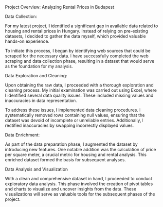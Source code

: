 Project Overview: Analyzing Rental Prices in Budapest

Data Collection:

For my latest project, I identified a significant gap in available data related to housing and rental prices in Hungary. Instead of relying on pre-existing datasets, I decided to gather the data myself, which provided valuable hands-on experience.

To initiate this process, I began by identifying web sources that could be scraped for the necessary data. I have successfully completed the web scraping and data collection phase, resulting in a dataset that would serve as the foundation for my analysis.

Data Exploration and Cleaning:

Upon obtaining the raw data, I proceeded with a thorough exploration and cleaning process. My initial examination was carried out using Excel, where I identified several data quality issues. These included missing values and inaccuracies in data representation.

To address these issues, I implemented data cleaning procedures. I systematically removed rows containing null values, ensuring that the dataset was devoid of incomplete or unreliable entries. Additionally, I rectified inaccuracies by swapping incorrectly displayed values.

Data Enrichment:

As part of the data preparation phase, I augmented the dataset by introducing new features. One notable addition was the calculation of price per square meter, a crucial metric for housing and rental analysis. This enriched dataset formed the basis for subsequent analyses.

Data Analysis and Visualization

With a clean and comprehensive dataset in hand, I proceeded to conduct exploratory data analysis. This phase involved the creation of pivot tables and charts to visualize and uncover insights from the data. These visualizations will serve as valuable tools for the subsequent phases of the project.
